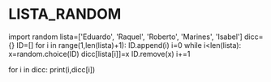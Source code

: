# LISTA_RANDOM
import random
lista=['Eduardo', 'Raquel', 'Roberto', 'Marines', 'Isabel']
dicc={}
ID=[]
for i  in range(1,len(lista)+1):
    ID.append(i)
i=0
while i<len(lista):
    x=random.choice(ID)
    dicc[lista[i]]=x
    ID.remove(x)
    i+=1
    
for i in dicc:
    print(i,dicc[i])
